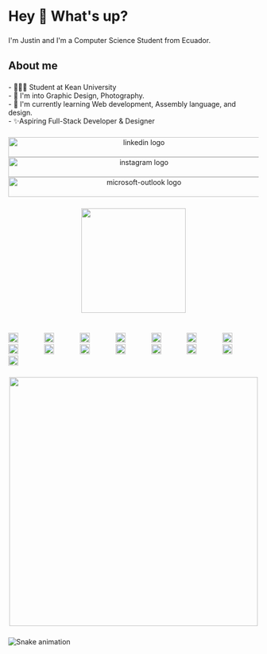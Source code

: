 <h1 align="left">Hey 👋 What's up?</h1>

###

<p align="left">I'm Justin and I'm a Computer Science Student from Ecuador.</p>

###

<h2 align="left">About me</h2>

###

<p align="left">- 👨🏻‍💻 Student at Kean University<br>- 👀 I'm into Graphic Design, Photography.<br>- 🌱 I'm currently learning Web development, Assembly language, and design. <br>- ✨Aspiring Full-Stack Developer & Designer</p>

###

<div align="center">
  <img src="https://raw.githubusercontent.com/maurodesouza/profile-readme-generator/master/src/assets/icons/social/linkedin/default.svg" width="530" height="40" alt="linkedin logo"  />
  <img src="https://raw.githubusercontent.com/maurodesouza/profile-readme-generator/master/src/assets/icons/social/instagram/default.svg" width="530" height="40" alt="instagram logo"  />
  <img src="https://raw.githubusercontent.com/maurodesouza/profile-readme-generator/master/src/assets/icons/social/microsoft-outlook/default.svg" width="530" height="40" alt="microsoft-outlook logo"  />
</div>

###

<div align="center">
  <img width="210" height="210" src="https://i.pinimg.com/originals/2c/61/9b/2c619b5bea0e79e79fae9c078f2e04ce.gif"  />
</div>

###

<br clear="both">

<div align="left">
  <img src="https://skillicons.dev/icons?i=html" height="20" alt="html5 logo"  />
  <img width="44" />
  <img src="https://skillicons.dev/icons?i=css" height="20" alt="css3 logo"  />
  <img width="44" />
  <img src="https://skillicons.dev/icons?i=js" height="20" alt="javascript logo"  />
  <img width="44" />
  <img src="https://cdn.jsdelivr.net/gh/devicons/devicon/icons/python/python-original.svg" height="20" alt="python logo"  />
  <img width="44" />
  <img src="https://skillicons.dev/icons?i=java" height="20" alt="java logo"  />
  <img width="44" />
  <img src="https://skillicons.dev/icons?i=cpp" height="20" alt="cplusplus logo"  />
  <img width="44" />
  <img src="https://skillicons.dev/icons?i=github" height="20" alt="github logo"  />
  <img width="44" />
  <img src="https://cdn.jsdelivr.net/gh/devicons/devicon/icons/git/git-original.svg" height="20" alt="git logo"  />
  <img width="44" />
  <img src="https://cdn.jsdelivr.net/gh/devicons/devicon/icons/chrome/chrome-original.svg" height="20" alt="chrome logo"  />
  <img width="44" />
  <img src="https://cdn.jsdelivr.net/gh/devicons/devicon/icons/safari/safari-original.svg" height="20" alt="safari logo"  />
  <img width="44" />
  <img src="https://cdn.simpleicons.org/figma/F24E1E" height="20" alt="figma logo"  />
  <img width="44" />
  <img src="https://cdn.jsdelivr.net/gh/devicons/devicon/icons/illustrator/illustrator-plain.svg" height="20" alt="illustrator logo"  />
  <img width="44" />
  <img src="https://cdn.jsdelivr.net/gh/devicons/devicon/icons/photoshop/photoshop-plain.svg" height="20" alt="photoshop logo"  />
  <img width="44" />
  <img src="https://cdn.jsdelivr.net/gh/devicons/devicon/icons/vscode/vscode-original.svg" height="20" alt="vscode logo"  />
  <img width="44" />
  <img src="https://cdn.jsdelivr.net/gh/devicons/devicon/icons/xcode/xcode-original.svg" height="20" alt="xcode logo"  />
</div>

###

<div align="center">
  <img height="500" src="https://i.pinimg.com/originals/28/c9/17/28c917de86b474acd62a09e2162a681a.gif"  />
</div>

###

<img src="https://raw.githubusercontent.com/JustinMora18/JustinMora18/output/snake.svg" alt="Snake animation" />

###

